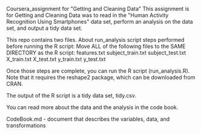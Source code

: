 

Coursera_assignment for "Getting and Cleaning Data"
This assignment is for Getting and Cleaning Data was to read in the "Human Activity Recognition Using Smartphones" data set, perform an analysis on the data set, and output a tidy data set.

This repo contains two files.
About run_analysis script
steps performed before running the R script:
Move ALL of the following files to the SAME DIRECTORY as the R script:
features.txt
subject_train.txt
subject_test.txt
X_train.txt
X_test.txt
y_train.txt
y_test.txt

Once those steps are complete, you can run the R script (run_analysis.R). Note that it requires the reshape2 package, which can be downloaded from CRAN.

The output of the R script is a tidy data set, tidy.csv.

You can read more about the data and the analysis in the code book.

CodeBook.md - document that describes the variables, data, and transformations
